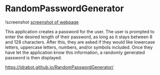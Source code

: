 # RandomPasswordGenerator

!screenshot [screenshot of webpage](assets/03-javascript-homework-demo.png)

This application creates a password for the user. The user is prompted to enter the desired length of their password, as long as it stays between 8 and 128 characters. After this, they are asked if they would like lowercase letters, uppercase letters, numbers, and/or symbols included. Once they have let the application know this information, a randomly generated password is then displayed.

https://jdrabot.github.io/RandomPasswordGenerator/